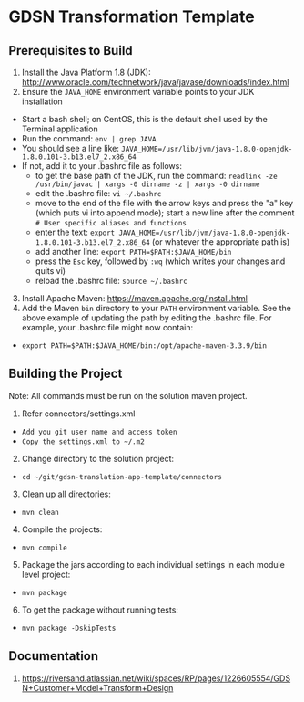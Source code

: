 # GDSN Transformation Template

## Prerequisites to Build

1. Install the Java Platform 1.8 (JDK): http://www.oracle.com/technetwork/java/javase/downloads/index.html
2. Ensure the `JAVA_HOME` environment variable points to your JDK installation
  * Start a bash shell; on CentOS, this is the default shell used by the Terminal application
  * Run the command: `env | grep JAVA`
  * You should see a line like: `JAVA_HOME=/usr/lib/jvm/java-1.8.0-openjdk-1.8.0.101-3.b13.el7_2.x86_64`
  * If not, add it to your .bashrc file as follows:
    * to get the base path of the JDK, run the command: `readlink -ze /usr/bin/javac | xargs -0 dirname -z | xargs -0 dirname`
    * edit the .bashrc file: `vi ~/.bashrc`
    * move to the end of the file with the arrow keys and press the "a" key (which puts vi into append mode); start a new line after the comment `# User specific aliases and functions`
    * enter the text: `export JAVA_HOME=/usr/lib/jvm/java-1.8.0-openjdk-1.8.0.101-3.b13.el7_2.x86_64` (or whatever the appropriate path is)
    * add another line: `export PATH=$PATH:$JAVA_HOME/bin`
    * press the `Esc` key, followed by `:wq` (which writes your changes and quits vi)
    * reload the .bashrc file: `source ~/.bashrc`
3. Install Apache Maven: https://maven.apache.org/install.html
4. Add the Maven `bin` directory to your `PATH` environment variable. See the above example of updating the path by editing the .bashrc file. For example, your .bashrc file might now contain:
  * `export PATH=$PATH:$JAVA_HOME/bin:/opt/apache-maven-3.3.9/bin`

## Building the Project

Note: All commands must be run on the solution maven project.

1. Refer connectors/settings.xml
  * `Add you git user name and access token`
  * `Copy the settings.xml to ~/.m2`
2. Change directory to the solution project:
  * `cd ~/git/gdsn-translation-app-template/connectors`
3. Clean up all directories:
  * `mvn clean`
4. Compile the projects:
  * `mvn compile`
5. Package the jars according to each individual settings in each module level project:
  * `mvn package`
6. To get the package without running tests:
  * `mvn package -DskipTests`

## Documentation

1. https://riversand.atlassian.net/wiki/spaces/RP/pages/1226605554/GDSN+Customer+Model+Transform+Design
